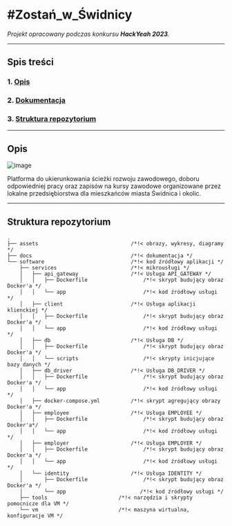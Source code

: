 # #Zostań_w_Świdnicy

*Projekt opracowany podczas konkursu **HackYeah 2023**.*

---

## Spis treści

### 1. [Opis](#opis)

### 2. [Dokumentacja](docs/)

### 3. [Struktura repozytorium](#struktura-repozytorium)

---

## Opis

![image](https://github.com/ITA-Flowers/Zostan_w_Swidnicy/assets/74451381/fa5577ca-f411-45d8-bf57-256f67b65ec3)

Platforma do ukierunkowania ścieżki rozwoju zawodowego, doboru odpowiedniej pracy oraz zapisów na kursy zawodowe organizowane przez lokalne przedsiębiorstwa dla mieszkańców miasta Świdnica i okolic.

---

## Struktura repozytorium

``` text
.
├── assets                              /*!< obrazy, wykresy, diagramy */            
├── docs                                /*!< dokumentacja */                
└── software                            /*!< kod źródłowy aplikacji */       
    ├── services                        /*!< mikrousługi */    
    │   ├── api_gateway                 /*!< Usługa API_GATEWAY */    
    │   │   ├── Dockerfile                  /*!< skrypt budujący obraz Docker'a */    
    │   │   └── app                         /*!< kod źródłowy usługi */    
    │   ├── client                      /*!< Usługa aplikacji klienckiej */    
    │   │   ├── Dockerfile                  /*!< skrypt budujący obraz Docker'a */
    │   │   └── app                         /*!< kod źródłowy usługi */
    │   ├── db                          /*!< Usługa DB */
    │   │   ├── Dockerfile                  /*!< skrypt budujący obraz Docker'a */
    │   │   └── scripts                     /*!< skrypty inicjujące bazy danych */
    │   ├── db_driver                   /*!< Usługa DB_DRIVER */
    │   │   ├── Dockerfile                  /*!< skrypt budujący obraz Docker'a */
    │   │   └── app                         /*!< kod źródłowy usługi */
    │   ├── docker-compose.yml          /*!< skrypt agregujący obrazy Docker'a */
    │   ├── employee                    /*!< Usługa EMPLOYEE */
    │   │   ├── Dockerfile                  /*!< skrypt budujący obraz Docker'a*/
    │   │   └── app                         /*!< kod źródłowy usługi */
    │   ├── employer                    /*!< Usługa EMPLOYER */
    │   │   ├── Dockerfile                  /*!< skrypt budujący obraz Docker'a */
    │   │   └── app                         /*!< kod źródłowy usługi */
    │   └── identity                    /*!< Usługa IDENTITY */
    │       ├── Dockerfile                  /*!< skrypt budujący obraz Docker'a */
    │       └── app                        /*!< kod źródłowy usługi */
    ├── tools                       /*!< narzędzia i skrypty pomocnicze dla VM */
    └── vm                          /*!< maszyna wirtualna, konfiguracje VM */
```
